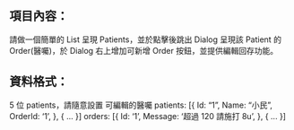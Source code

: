 ## 項目內容：

請做一個簡單的 List 呈現 Patients，並於點擊後跳出 Dialog 呈現該 Patient 的 Order(醫囑)，於 Dialog 右上增加可新增 Order 按鈕，並提供編輯回存功能。

## 資料格式：

5 位 patients，請隨意設置
可編輯的醫囑
patients:
[{
Id: “1”,
Name: “小民”,
OrderId: ‘1’,
}, {
...
}]
orders:
[{
Id: ‘1’,
Message: ‘超過 120 請施打 8u’,
}, {
...
}]

